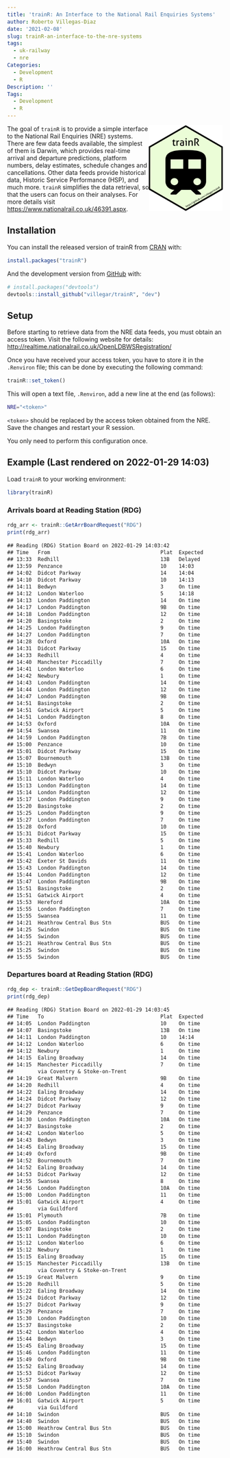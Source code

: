 ```yaml
---
title: 'trainR: An Interface to the National Rail Enquiries Systems'
author: Roberto Villegas-Diaz
date: '2021-02-08'
slug: trainR-an-interface-to-the-nre-systems
tags:
  - uk-railway
  - nre
Categories:
  - Development
  - R
Description: ''
Tags:
  - Development
  - R
---
```


<img src="https://raw.githubusercontent.com/villegar/trainR/main/inst/images/logo.png" alt="logo" align="right" height=200px/>

The goal of `trainR` is to provide a simple interface to the 
National Rail Enquiries (NRE) systems. There are few data feeds 
available, the simplest of them is Darwin, which provides real-time 
arrival and departure predictions, platform numbers, delay estimates, 
schedule changes and cancellations. Other data feeds provide historical 
data, Historic Service Performance (HSP), and much more. `trainR` 
simplifies the data retrieval, so that the users can focus on their 
analyses. For more details visit 
https://www.nationalrail.co.uk/46391.aspx.

## Installation

You can install the released version of trainR from [CRAN](https://CRAN.R-project.org) with:

``` r
install.packages("trainR")
```

And the development version from [GitHub](https://github.com/) with:

``` r
# install.packages("devtools")
devtools::install_github("villegar/trainR", "dev")
```

## Setup
Before starting to retrieve data from the NRE data feeds, you must obtain an access token. 
Visit the following website for details: http://realtime.nationalrail.co.uk/OpenLDBWSRegistration/

Once you have received your access token, you have to store it in the `.Renviron` file; this can be 
done by executing the following command:


```r
trainR::set_token()
```

This will open a text file, `.Renviron`, add a new line at the end (as follows):

```bash
NRE="<token>"
```

`<token>` should be replaced by the access token obtained from the NRE. Save the changes and restart 
your R session.

You only need to perform this configuration once.

## Example (Last rendered on 2022-01-29 14:03)

Load `trainR` to your working environment:

```r
library(trainR)
```

### Arrivals board at Reading Station (RDG)


```r
rdg_arr <- trainR::GetArrBoardRequest("RDG")
print(rdg_arr)
```

```
## Reading (RDG) Station Board on 2022-01-29 14:03:42
## Time   From                                    Plat  Expected
## 13:33  Redhill                                 13B   Delayed
## 13:59  Penzance                                10    14:03
## 14:02  Didcot Parkway                          14    14:04
## 14:10  Didcot Parkway                          10    14:13
## 14:11  Bedwyn                                  3     On time
## 14:12  London Waterloo                         5     14:18
## 14:13  London Paddington                       14    On time
## 14:17  London Paddington                       9B    On time
## 14:18  London Paddington                       12    On time
## 14:20  Basingstoke                             2     On time
## 14:25  London Paddington                       9     On time
## 14:27  London Paddington                       7     On time
## 14:28  Oxford                                  10A   On time
## 14:31  Didcot Parkway                          15    On time
## 14:33  Redhill                                 4     On time
## 14:40  Manchester Piccadilly                   7     On time
## 14:41  London Waterloo                         6     On time
## 14:42  Newbury                                 1     On time
## 14:43  London Paddington                       14    On time
## 14:44  London Paddington                       12    On time
## 14:47  London Paddington                       9B    On time
## 14:51  Basingstoke                             2     On time
## 14:51  Gatwick Airport                         5     On time
## 14:51  London Paddington                       8     On time
## 14:53  Oxford                                  10A   On time
## 14:54  Swansea                                 11    On time
## 14:59  London Paddington                       7B    On time
## 15:00  Penzance                                10    On time
## 15:01  Didcot Parkway                          15    On time
## 15:07  Bournemouth                             13B   On time
## 15:10  Bedwyn                                  3     On time
## 15:10  Didcot Parkway                          10    On time
## 15:11  London Waterloo                         4     On time
## 15:13  London Paddington                       14    On time
## 15:14  London Paddington                       12    On time
## 15:17  London Paddington                       9     On time
## 15:20  Basingstoke                             2     On time
## 15:25  London Paddington                       9     On time
## 15:27  London Paddington                       7     On time
## 15:28  Oxford                                  10    On time
## 15:31  Didcot Parkway                          15    On time
## 15:33  Redhill                                 5     On time
## 15:40  Newbury                                 1     On time
## 15:41  London Waterloo                         6     On time
## 15:42  Exeter St Davids                        11    On time
## 15:43  London Paddington                       14    On time
## 15:44  London Paddington                       12    On time
## 15:47  London Paddington                       9B    On time
## 15:51  Basingstoke                             2     On time
## 15:51  Gatwick Airport                         4     On time
## 15:53  Hereford                                10A   On time
## 15:55  London Paddington                       7     On time
## 15:55  Swansea                                 11    On time
## 14:21  Heathrow Central Bus Stn                BUS   On time
## 14:25  Swindon                                 BUS   On time
## 14:55  Swindon                                 BUS   On time
## 15:21  Heathrow Central Bus Stn                BUS   On time
## 15:25  Swindon                                 BUS   On time
## 15:55  Swindon                                 BUS   On time
```

### Departures board at Reading Station (RDG)


```r
rdg_dep <- trainR::GetDepBoardRequest("RDG")
print(rdg_dep)
```

```
## Reading (RDG) Station Board on 2022-01-29 14:03:45
## Time   To                                      Plat  Expected
## 14:05  London Paddington                       10    On time
## 14:07  Basingstoke                             13B   On time
## 14:11  London Paddington                       10    14:14
## 14:12  London Waterloo                         6     On time
## 14:12  Newbury                                 1     On time
## 14:15  Ealing Broadway                         14    On time
## 14:15  Manchester Piccadilly                   7     On time
##        via Coventry & Stoke-on-Trent           
## 14:19  Great Malvern                           9B    On time
## 14:20  Redhill                                 4     On time
## 14:22  Ealing Broadway                         14    On time
## 14:24  Didcot Parkway                          12    On time
## 14:27  Didcot Parkway                          9     On time
## 14:29  Penzance                                7     On time
## 14:30  London Paddington                       10A   On time
## 14:37  Basingstoke                             2     On time
## 14:42  London Waterloo                         5     On time
## 14:43  Bedwyn                                  3     On time
## 14:45  Ealing Broadway                         15    On time
## 14:49  Oxford                                  9B    On time
## 14:52  Bournemouth                             7     On time
## 14:52  Ealing Broadway                         14    On time
## 14:53  Didcot Parkway                          12    On time
## 14:55  Swansea                                 8     On time
## 14:56  London Paddington                       10A   On time
## 15:00  London Paddington                       11    On time
## 15:01  Gatwick Airport                         4     On time
##        via Guildford                           
## 15:01  Plymouth                                7B    On time
## 15:05  London Paddington                       10    On time
## 15:07  Basingstoke                             2     On time
## 15:11  London Paddington                       10    On time
## 15:12  London Waterloo                         6     On time
## 15:12  Newbury                                 1     On time
## 15:15  Ealing Broadway                         15    On time
## 15:15  Manchester Piccadilly                   13B   On time
##        via Coventry & Stoke-on-Trent           
## 15:19  Great Malvern                           9     On time
## 15:20  Redhill                                 5     On time
## 15:22  Ealing Broadway                         14    On time
## 15:24  Didcot Parkway                          12    On time
## 15:27  Didcot Parkway                          9     On time
## 15:29  Penzance                                7     On time
## 15:30  London Paddington                       10    On time
## 15:37  Basingstoke                             2     On time
## 15:42  London Waterloo                         4     On time
## 15:44  Bedwyn                                  3     On time
## 15:45  Ealing Broadway                         15    On time
## 15:46  London Paddington                       11    On time
## 15:49  Oxford                                  9B    On time
## 15:52  Ealing Broadway                         14    On time
## 15:53  Didcot Parkway                          12    On time
## 15:57  Swansea                                 7     On time
## 15:58  London Paddington                       10A   On time
## 16:00  London Paddington                       11    On time
## 16:01  Gatwick Airport                         5     On time
##        via Guildford                           
## 14:10  Swindon                                 BUS   On time
## 14:40  Swindon                                 BUS   On time
## 15:00  Heathrow Central Bus Stn                BUS   On time
## 15:10  Swindon                                 BUS   On time
## 15:40  Swindon                                 BUS   On time
## 16:00  Heathrow Central Bus Stn                BUS   On time
```

